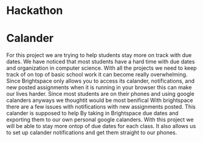 # Hackathon

Calander
===
For this project we are trying to help students stay more on track with due dates. We have noticed that most students have a hard time with due dates and organization in computer science.
With all the projects we need to keep track of on top of basic school work it can become really overwhelming. Since Brightspace only allows you to access its calander, notifications, and
new posted assignments when it is running in your browser this can make our lives harder. Since most students are on their phones and using google calanders anyways we thoughtit would
be most benifical 
With brightspace there are a few issues with notifications with new assignments posted. This calander is supposed to help 
By taking in Brightspace due dates and exporting them to our own personal google calanders. 
With this project we will be able to stay more ontop of due dates for each class. It also allows us to set up calander notifications and get them straight to our phones.
